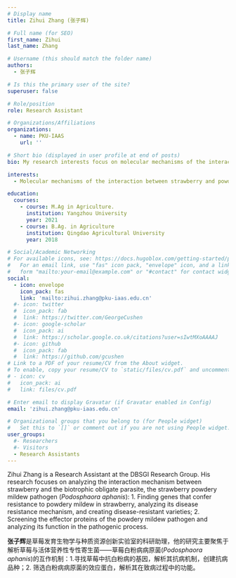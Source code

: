 ```yaml
---
# Display name
title: Zihui Zhang (张子辉)

# Full name (for SEO)
first_name: Zihui
last_name: Zhang

# Username (this should match the folder name)
authors:
  - 张子辉

# Is this the primary user of the site?
superuser: false

# Role/position
role: Research Assistant

# Organizations/Affiliations
organizations:
  - name: PKU-IAAS
    url: ''

# Short bio (displayed in user profile at end of posts)
bio: My research interests focus on molecular mechanisms of the interaction between strawberry and powdery mildew.

interests:
  - Molecular mechanisms of the interaction between strawberry and powdery mildew

education:
  courses:
    - course: M.Ag in Agriculture.
      institution: Yangzhou University
      year: 2021
    - course: B.Ag. in Agriculture
      institution: Qingdao Agricultural University
      year: 2018

# Social/Academic Networking
# For available icons, see: https://docs.hugoblox.com/getting-started/page-builder/#icons
#   For an email link, use "fas" icon pack, "envelope" icon, and a link in the
#   form "mailto:your-email@example.com" or "#contact" for contact widget.
social:
  - icon: envelope
    icon_pack: fas
    link: 'mailto:zihui.zhang@pku-iaas.edu.cn'
  #- icon: twitter
  #  icon_pack: fab
  #  link: https://twitter.com/GeorgeCushen
  #- icon: google-scholar
  #  icon_pack: ai
  #  link: https://scholar.google.co.uk/citations?user=sIwtMXoAAAAJ
  #- icon: github
  #  icon_pack: fab
  #  link: https://github.com/gcushen
# Link to a PDF of your resume/CV from the About widget.
# To enable, copy your resume/CV to `static/files/cv.pdf` and uncomment the lines below.
# - icon: cv
#   icon_pack: ai
#   link: files/cv.pdf

# Enter email to display Gravatar (if Gravatar enabled in Config)
email: 'zihui.zhang@pku-iaas.edu.cn'

# Organizational groups that you belong to (for People widget)
#   Set this to `[]` or comment out if you are not using People widget.
user_groups:
  #- Researchers
  #- Visitors
  - Research Assistants
---
```


Zihui Zhang is a Research Assistant at the DBSGI Research Group. His research focuses on analyzing the interaction mechanism between strawberry and the biotrophic obligate parasite, the strawberry powdery mildew pathogen (*Podosphaora aphanis*): 1. Finding genes that confer resistance to powdery mildew in strawberry, analyzing its disease resistance mechanism, and creating disease-resistant varieties; 2. Screening the effector proteins of the powdery mildew pathogen and analyzing its function in the pathogenic process.

**张子辉**是草莓发育生物学与种质资源创新实验室的科研助理，他的研究主要聚焦于解析草莓与活体营养性专性寄生菌——草莓白粉病病原菌(*Podosphaora aphanis*)的互作机制：1.寻找草莓中抗白粉病的基因，解析其抗病机制，创建抗病品种；2. 筛选白粉病病原菌的效应蛋白，解析其在致病过程中的功能。